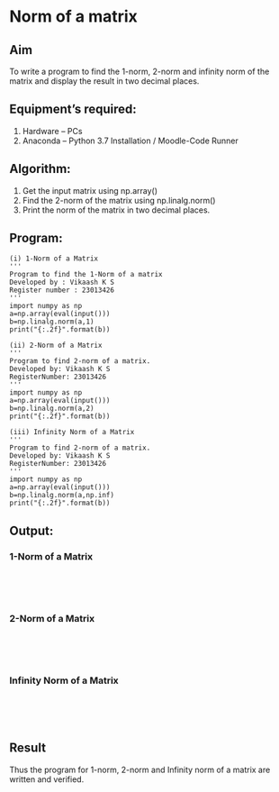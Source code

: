 # Norm of a matrix
## Aim
To write a program to find the 1-norm, 2-norm and infinity norm of the matrix and display the result in two decimal places.
## Equipment’s required:
1.	Hardware – PCs
2.	Anaconda – Python 3.7 Installation / Moodle-Code Runner
## Algorithm:
1. Get the input matrix using np.array()   
2. Find the 2-norm of the matrix using np.linalg.norm()
3. Print the norm of the matrix in two decimal places.
## Program:
```
(i) 1-Norm of a Matrix
'''
Program to find the 1-Norm of a matrix
Developed by : Vikaash K S
Register number : 23013426
'''
import numpy as np
a=np.array(eval(input()))
b=np.linalg.norm(a,1)
print("{:.2f}".format(b))

(ii) 2-Norm of a Matrix
'''
Program to find 2-norm of a matrix.
Developed by: Vikaash K S
RegisterNumber: 23013426
'''
import numpy as np
a=np.array(eval(input()))
b=np.linalg.norm(a,2)
print("{:.2f}".format(b))

(iii) Infinity Norm of a Matrix
'''
Program to find 2-norm of a matrix.
Developed by: Vikaash K S
RegisterNumber: 23013426
'''
import numpy as np
a=np.array(eval(input()))
b=np.linalg.norm(a,np.inf)
print("{:.2f}".format(b))
```
## Output:
### 1-Norm of a Matrix
<br>
<br>
<br>

### 2-Norm of a Matrix
<br>
<br>
<br>

### Infinity Norm of a Matrix
<br>
<br>
<br>

## Result
Thus the program for 1-norm, 2-norm and Infinity norm of a matrix are written and verified.
